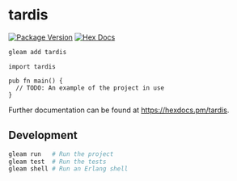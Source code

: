 # tardis

[![Package Version](https://img.shields.io/hexpm/v/tardis)](https://hex.pm/packages/tardis)
[![Hex Docs](https://img.shields.io/badge/hex-docs-ffaff3)](https://hexdocs.pm/tardis/)

```sh
gleam add tardis
```
```gleam
import tardis

pub fn main() {
  // TODO: An example of the project in use
}
```

Further documentation can be found at <https://hexdocs.pm/tardis>.

## Development

```sh
gleam run   # Run the project
gleam test  # Run the tests
gleam shell # Run an Erlang shell
```
